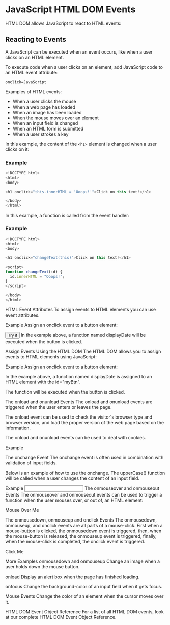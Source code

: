 # JavaScript HTML DOM Events
HTML DOM allows JavaScript to react to HTML events:


## Reacting to Events
A JavaScript can be executed when an event occurs, like when a user clicks on an HTML element.

To execute code when a user clicks on an element, add JavaScript code to an HTML event attribute:

```html
onclick=JavaScript
```

Examples of HTML events:

* When a user clicks the mouse
* When a web page has loaded
* When an image has been loaded
* When the mouse moves over an element
* When an input field is changed
* When an HTML form is submitted
* When a user strokes a key

In this example, the content of the `<h1>` element is changed when a user clicks on it:

### Example
```js
<!DOCTYPE html>
<html>
<body>

<h1 onclick="this.innerHTML = 'Ooops!'">Click on this text!</h1>

</body>
</html>
```

In this example, a function is called from the event handler:

### Example
```js
<!DOCTYPE html>
<html>
<body>

<h1 onclick="changeText(this)">Click on this text!</h1>

<script>
function changeText(id) {
  id.innerHTML = "Ooops!";
}
</script>

</body>
</html>
```



HTML Event Attributes
To assign events to HTML elements you can use event attributes.

Example
Assign an onclick event to a button element:

<button onclick="displayDate()">Try it</button>
In the example above, a function named displayDate will be executed when the button is clicked.

Assign Events Using the HTML DOM
The HTML DOM allows you to assign events to HTML elements using JavaScript:

Example
Assign an onclick event to a button element:

<script>
document.getElementById("myBtn").onclick = displayDate;
</script>
In the example above, a function named displayDate is assigned to an HTML element with the id="myBtn".

The function will be executed when the button is clicked.

The onload and onunload Events
The onload and onunload events are triggered when the user enters or leaves the page.

The onload event can be used to check the visitor's browser type and browser version, and load the proper version of the web page based on the information.

The onload and onunload events can be used to deal with cookies.

Example
<body onload="checkCookies()">
The onchange Event
The onchange event is often used in combination with validation of input fields.

Below is an example of how to use the onchange. The upperCase() function will be called when a user changes the content of an input field.

Example
<input type="text" id="fname" onchange="upperCase()">
The onmouseover and onmouseout Events
The onmouseover and onmouseout events can be used to trigger a function when the user mouses over, or out of, an HTML element:

Mouse Over Me

The onmousedown, onmouseup and onclick Events
The onmousedown, onmouseup, and onclick events are all parts of a mouse-click. First when a mouse-button is clicked, the onmousedown event is triggered, then, when the mouse-button is released, the onmouseup event is triggered, finally, when the mouse-click is completed, the onclick event is triggered.

Click Me

More Examples
onmousedown and onmouseup
Change an image when a user holds down the mouse button.

onload
Display an alert box when the page has finished loading.

onfocus
Change the background-color of an input field when it gets focus.

Mouse Events
Change the color of an element when the cursor moves over it.

HTML DOM Event Object Reference
For a list of all HTML DOM events, look at our complete HTML DOM Event Object Reference.